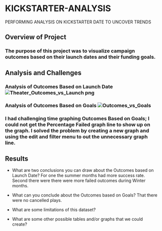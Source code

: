 # KICKSTARTER-ANALYSIS
PERFORMING ANALYSIS ON KICKSTARTER DATE TO UNCOVER TRENDS

## Overview of Project

### The purpose of this project was to visualize campaign outcomes based on their launch dates and their funding goals.

## Analysis and Challenges

### Analysis of Outcomes Based on Launch Date![Theater_Outcomes_vs_Launch png](https://user-images.githubusercontent.com/93439516/141724126-1df4c940-f112-4f6a-87a1-c1d147365cc6.png)

### Analysis of Outcomes Based on Goals  ![Outcomes_vs_Goals](https://user-images.githubusercontent.com/93439516/141724051-39d4707b-e3e6-4db0-9e54-d444fcaaf961.png)  


### I had challenging time graphing Outcomes Based on Goals; I could not get the Percentage Failed graph line to show up on the graph. I solved the problem by creating a new graph and using the edit and filter menu to out the unnecessary graph line. 

## Results


- What are two conclusions you can draw about the Outcomes based on Launch Date? For one the summer months had more success rate. Second there were there were more failed outcomes during Winter months. 

- What can you conclude about the Outcomes based on Goals? That there were no cancelled plays.  

- What are some limitations of this dataset?

- What are some other possible tables and/or graphs that we could create?
